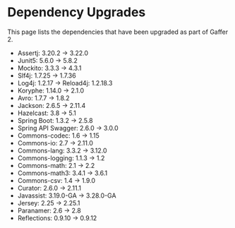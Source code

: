 # Dependency Upgrades

This page lists the dependencies that have been upgraded as part of Gaffer 2.

 - Assertj: 3.20.2 -> 3.22.0
 - Junit5: 5.6.0 -> 5.8.2
 - Mockito: 3.3.3 -> 4.3.1
 - Slf4j: 1.7.25 -> 1.7.36
 - Log4j: 1.2.17 -> Reload4j: 1.2.18.3
 - Koryphe: 1.14.0 -> 2.1.0
 - Avro: 1.7.7 -> 1.8.2
 - Jackson: 2.6.5 -> 2.11.4
 - Hazelcast: 3.8 -> 5.1
 - Spring Boot: 1.3.2 -> 2.5.8
 - Spring API Swagger: 2.6.0 -> 3.0.0
 - Commons-codec: 1.6 -> 1.15
 - Commons-io: 2.7 -> 2.11.0
 - Commons-lang: 3.3.2 -> 3.12.0
 - Commons-logging: 1.1.3 -> 1.2
 - Commons-math: 2.1 -> 2.2
 - Commons-math3: 3.4.1 -> 3.6.1
 - Commons-csv: 1.4 -> 1.9.0
 - Curator: 2.6.0 -> 2.11.1
 - Javassist: 3.19.0-GA -> 3.28.0-GA
 - Jersey: 2.25 -> 2.25.1
 - Paranamer: 2.6 -> 2.8
 - Reflections: 0.9.10 -> 0.9.12
